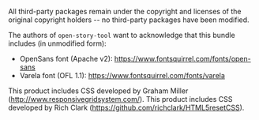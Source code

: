 All third-party packages remain under
the copyright and licenses of the original copyright holders
-- no third-party packages have been modified.

The authors of `open-story-tool` want to acknowledge that
this bundle includes (in unmodified form):
  - OpenSans font (Apache v2): https://www.fontsquirrel.com/fonts/open-sans
  - Varela font (OFL 1.1): https://www.fontsquirrel.com/fonts/varela

This product includes CSS developed by Graham Miller (http://www.responsivegridsystem.com/).
This product includes CSS developed by Rich Clark (https://github.com/richclark/HTML5resetCSS).
